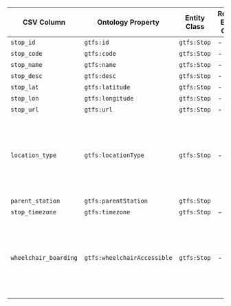 | CSV Column            | Ontology Property               | Entity Class   | Related Entity Class | Subject Generation                                              | Join Condition | Datatype         | Function Name              | Function Output                                                                 |
|-----------------------|----------------------------------|----------------|-----------------------|------------------------------------------------------------------|----------------|------------------|-----------------------------|----------------------------------------------------------------------------------|
| `stop_id`             | `gtfs:id`                        | `gtfs:Stop`    | -                     | `http://transport.linkeddata.es/id/stop/{stop_id}`              | -              | `xsd:string`     | -                           |                               |
| `stop_code`           | `gtfs:code`                      | `gtfs:Stop`    | -                     | `http://transport.linkeddata.es/id/stop/{stop_id}`              | `stop_id`      | `xsd:string`     | -                           |                                                                    |
| `stop_name`           | `gtfs:name`                      | `gtfs:Stop`    | -                     | `http://transport.linkeddata.es/id/stop/{stop_id}`              | `stop_id`      | `foaf:name`      | -                           |                                                                     |
| `stop_desc`           | `gtfs:desc`                      | `gtfs:Stop`    | -                     | `http://transport.linkeddata.es/id/stop/{stop_id}`              | `stop_id`      | `xsd:string`     | -                           |                                                                    |
| `stop_lat`            | `gtfs:latitude`                  | `gtfs:Stop`    | -                     | `http://transport.linkeddata.es/id/stop/{stop_id}`              | `stop_id`      | `geo:lat`        | -                           |                                                                      |
| `stop_lon`            | `gtfs:longitude`                 | `gtfs:Stop`    | -                     | `http://transport.linkeddata.es/id/stop/{stop_id}`              | `stop_id`      | `geo:long`       | -                           |                                                                     |
| `stop_url`            | `gtfs:url`                       | `gtfs:Stop`    | -                     | `http://transport.linkeddata.es/id/stop/{stop_id}`              | `stop_id`      | `foaf:page`      | -                           |                                                                     |
| `location_type`       | `gtfs:locationType`              | `gtfs:Stop`    | -                     | `http://transport.linkeddata.es/id/stop/{stop_id}`              | `stop_id`      |  | `mapLocationType`           | 0 -> http://transport.linkeddata.es/kos/location-type/generic-node <br> 1 -> http://transport.linkeddata.es/kos/location-type/stop <br> 2 -> http://transport.linkeddata.es/kos/location-type/station   |
| `parent_station`      | `gtfs:parentStation`             | `gtfs:Stop`    |   | `http://transport.linkeddata.es/id/stop/{stop_id}`              | `stop_id`      | `gtfs:Station`   | -                           |                    |
| `stop_timezone`       | `gtfs:timezone`                  | `gtfs:Stop`    | -                     | `http://transport.linkeddata.es/id/stop/{stop_id}`              | `stop_id`      | `xsd:string`     | -                           |                                                                 |
| `wheelchair_boarding` | `gtfs:wheelchairAccessible`      | `gtfs:Stop`    | -                     | `http://transport.linkeddata.es/id/stop/{stop_id}`              | `stop_id`      |  | `mapWheelchairAccessible`   | 0 -> http://transport.linkeddata.es/kos/wheelchair-accesible/no-information <br> 1 -> http://transport.linkeddata.es/kos/wheelchair-accesible/accesible <br>  2 -> http://transport.linkeddata.es/kos/wheelchair-accesible/inaccesible|

